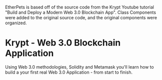 EtherPets is based off of the source code from the Krypt Youtube tutorial "Build and Deploy a Modern Web 3.0 Blockchain App". Class Components were added to the original source code, and the original components were organized.


# Krypt - Web 3.0 Blockchain Application

Using Web 3.0 methodologies, Solidity and Metamask you'll learn how to build a your first real Web 3.0 Application - from start to finish.


